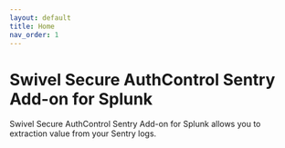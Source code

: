 ```yaml
---
layout: default
title: Home
nav_order: 1
---
```


# Swivel Secure AuthControl Sentry Add-on for Splunk

Swivel Secure AuthControl Sentry Add-on for Splunk allows you to extraction value from your Sentry logs.